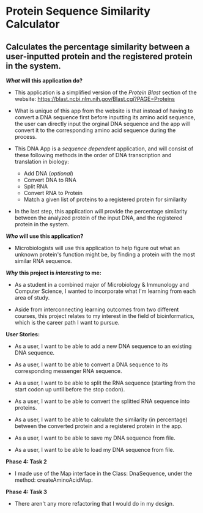 # Protein Sequence Similarity Calculator

## Calculates the percentage similarity between a user-inputted protein and the registered protein in the system.

***What* will this application do?**
- This application is a simplified version of the *Protein Blast* section of the 
website: https://blast.ncbi.nlm.nih.gov/Blast.cgi?PAGE=Proteins

- What is unique of this app from the website is that instead of having to convert a DNA sequence first 
 before inputting its amino acid sequence, the user can directly input the orginal DNA sequence and the app will convert 
 it to the corresponding amino acid sequence during the process. 
 
 - This DNA App is a *sequence dependent* application, and will consist of these following methods in the order of 
 DNA transcription and translation in biology:
     - Add DNA (*optional*)
     - Convert DNA to RNA
     - Split RNA
     - Convert RNA to Protein
     - Match a given list of proteins to a registered protein for similarity
     
- In the last step, this application will provide the percentage similarity between the analyzed protein of the input DNA, 
and the registered protein in the system. 


***Who* will use this application?**

- Microbiologists will use this application to help figure out what an unknown protein's function might be, by finding
a protein with the most similar RNA sequence. 


***Why* this project is *interesting* to me:**
- As a student in a combined major of Microbiology & Immunology and Computer Science, I wanted to incorporate what I'm
learning from each area of study. 

- Aside from interconnecting learning outcomes from two different courses, this project relates to my interest in the 
field of bioinformatics, which is the career path I want to pursue. 



**User Stories:**

- As a user, I want to be able to add a new DNA sequence to an existing DNA sequence.

- As a user, I want to be able to convert a DNA sequence to its corresponding messenger RNA sequence.

- As a user, I want to be able to split the RNA sequence (starting from the start codon up until before the stop codon).

- As a user, I want to be able to convert the splitted RNA sequence into proteins.

- As a user, I want to be able to calculate the similarity (in percentage) between the converted protein and a 
registered protein in the app.

- As a user, I want to be able to save my DNA sequence from file.

- As a user, I want to be able to load my DNA sequence from file.

**Phase 4: Task 2**

- I made use of the Map interface in the Class: DnaSequence, under the method: createAminoAcidMap.

**Phase 4: Task 3**

- There aren't any more refactoring that I would do in my design. 
